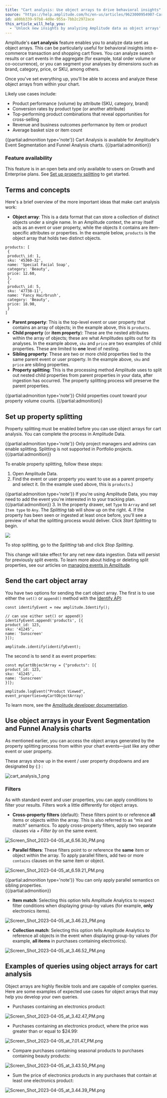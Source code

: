 ```yaml
---
title: "Cart analysis: Use object arrays to drive behavioral insights"
source: "https://help.amplitude.com/hc/en-us/articles/9623000954907-Cart-analysis-Use-object-arrays-to-drive-behavioral-insights"
id: a80bb339-97b8-4d0e-955a-7bb2c2972ace
this_article_will_help_you:
  - 'Unlock new insights by analyzing Amplitude data as object arrays'
---
```

Amplitude's **cart analysis** feature enables you to analyze data sent as object arrays. This can be particularly useful for behavioral insights into e-commerce transaction and shopping cart flows. You can analyze search results or cart events in the aggregate (for example, total order volume or co-occurrence), or you can segment your analyses by dimensions such as brand, category, price, or SKU, among others.

Once you've set everything up, you'll be able to access and analyze these object arrays from within your chart. 

Likely use cases include:

* Product performance (volume) by attribute (SKU, category, brand)
* Conversion rates by product type (or another attribute)
* Top-performing product combinations that reveal opportunities for cross-selling
* Revenue and business outcomes performance by item or product
* Average basket size or item count

{{partial:admonition type='note'}}
 Cart Analysis is available for Amplitude's Event Segmentation and Funnel Analysis charts.
{{/partial:admonition}}

### Feature availability

This feature is in an open beta and only available to users on Growth and Enterprise plans. See [Set up property splitting](#h_01GGX3KMYSJX6EBW6WHRC7PEMH) to get started. 

## Terms and concepts

Here's a brief overview of the more important ideas that make cart analysis work:

* **Object array**: This is a data format that can store a collection of distinct objects under a single name. In an Amplitude context, the array itself acts as an event or user property, while the objects it contains are item-specific attributes or properties. In the example below, `products` is the object array that holds two distinct objects.

```
products: [  
 {  
 product\_id: 1,  
 sku: '45360-32',  
 name: 'Special Facial Soap',  
 category: 'Beauty',  
 price: 12.60,  
 },  
 {  
 product\_id: 5,  
 sku: '47738-11',  
 name: 'Fancy Hairbrush',  
 category: 'Beauty',  
 price: 18.90,  
 }  
]
```

* **Parent property**: This is the top-level event or user property that contains an array of objects; in the example above, this is `products`.
* **Child property** (or **item property**): These are the nested attributes within the array of objects; these are what Amplitudes splits out for its analyses. In the example above, `sku` and `price` are two examples of child properties. These are limited to **one** level of nesting.
* **Sibling property**: These are two or more child properties tied to the same parent event or user property. In the example above, `sku` and `price` are sibling properties.
* **Property splitting**: This is the processing method Amplitude uses to split out nested child properties from parent properties in your data, after ingestion has occurred. The property splitting process will preserve the parent properties.  
  
{{partial:admonition type='note'}}
Child properties count toward your property volume counts.
{{/partial:admonition}}

## Set up property splitting

Property splitting must be enabled before you can use object arrays for cart analysis. You can complete the process in Amplitude Data.

{{partial:admonition type='note'}}
Only project managers and admins can enable splitting. Splitting is not supported in Portfolio projects.
{{/partial:admonition}}

To enable property splitting, follow these steps:

1. Open Amplitude Data.
2. Find the event or user property you want to use as a parent property and select it. (In the example used above, this is `products`.)  
  
{{partial:admonition type='note'}}
If you're using Amplitude Data, you may need to add the event you're interested in to your tracking plan.
{{/partial:admonition}}
3. In the property drawer, set `Type` to `Array` and set `Item type` to `Any`. The *Splitting* tab will show up on the right.
4. If the property has been seen or ingested at least once before, you'll see a preview of what the splitting process would deliver. Click *Start Splitting* to begin.  
  
![](/docs/output/img/charts/21705259614363)

To stop splitting, go to the *Splitting* tab and click *Stop Splitting*.

This change will take effect for any net new data ingestion. Data will persist for previously split events. To learn more about hiding or deleting split properties, see our articles on [managing events in Amplitude](https://help.amplitude.com/hc/en-us/sections/16805649563163-Clean-up-your-data).

## Send the cart object array

You have two options for sending the cart object array. The first is to use either the `set()` or `append()` method with the [Identify API](https://www.docs.developers.amplitude.com/analytics/apis/identify-api/):

```
const identifyEvent = new amplitude.Identify();  
  
// can use either set() or append()   
identifyEvent.append('products', [{  
product_id: 123,  
sku: '41245',  
name: 'Sunscreen'  
}]);  
  
amplitude.identify(identifyEvent);
```

The second is to send it as event properties:

```
const myCartObjectArray = {"products": [{  
product_id: 123,  
sku: '41245',  
name: 'Sunscreen'   
}]};  
  
amplitude.logEvent("Product Viewed", event_properties=myCartObjectArray)
```

To learn more, see the [Amplitude developer documentation](https://www.docs.developers.amplitude.com/analytics/apis/identify-api/).

## Use object arrays in your Event Segmentation and Funnel Analysis charts

As mentioned earlier, you can access the object arrays generated by the property splitting process from within your chart events—just like any other event or user property.

These arrays show up in the event / user property dropdowns and are designated by {:} :

![cart_analysis_1.png](/docs/output/img/charts/cart-analysis-1-png.png)

### Filters

As with standard event and user properties, you can apply conditions to filter your results. Filters work a little differently for object arrays. 

* **Cross-property filters** (default): These filters point to or reference **all** items or objects within the array. This is also referred to as “mix and match” semantics. To apply cross-property filters, apply two separate clauses via *+ Filter by* on the same event.

![Screen_Shot_2023-04-05_at_6.56.30_PM.png](/docs/output/img/charts/screen-shot-2023-04-05-at-6-56-30-pm-png.png)

* **Parallel filters**: These filters point to or reference the **same** item or object within the array. To apply parallel filters, add two or more `contains` clauses on the same item or object.

![Screen_Shot_2023-04-05_at_6.59.21_PM.png](/docs/output/img/charts/screen-shot-2023-04-05-at-6-59-21-pm-png.png)  
  
{{partial:admonition type='note'}}
You can only apply parallel semantics on sibling properties.  
{{/partial:admonition}}

* **Item match**: Selecting this option tells Amplitude Analytics to respect filter conditions when displaying group-by values (for example, **only** electronics items).

![Screen_Shot_2023-04-05_at_3.46.23_PM.png](/docs/output/img/charts/screen-shot-2023-04-05-at-3-46-23-pm-png.png)

* **Collection match**: Selecting this option tells Amplitude Analytics to reference all objects in the event when displaying group-by values (for example, **all items** in purchases containing electronics).

![Screen_Shot_2023-04-05_at_3.46.52_PM.png](/docs/output/img/charts/screen-shot-2023-04-05-at-3-46-52-pm-png.png)

## Examples of queries using object arrays for cart analysis

Object arrays are highly flexible tools and are capable of complex queries. Here are some examples of expected use cases for object arrays that may help you develop your own queries.

* Purchases containing an electronics product:

![Screen_Shot_2023-04-05_at_3.42.47_PM.png](/docs/output/img/charts/screen-shot-2023-04-05-at-3-42-47-pm-png.png)

* Purchases containing an electronics product, where the price was greater than or equal to $24.99:

![Screen_Shot_2023-04-05_at_7.01.47_PM.png](/docs/output/img/charts/screen-shot-2023-04-05-at-7-01-47-pm-png.png)

* Compare purchases containing seasonal products to purchases containing beauty products:

![Screen_Shot_2023-04-05_at_3.43.50_PM.png](/docs/output/img/charts/screen-shot-2023-04-05-at-3-43-50-pm-png.png)

* Sum the price of electronics products in any purchases that contain at least one electronics product:

![Screen_Shot_2023-04-05_at_3.44.39_PM.png](/docs/output/img/charts/screen-shot-2023-04-05-at-3-44-39-pm-png.png)
